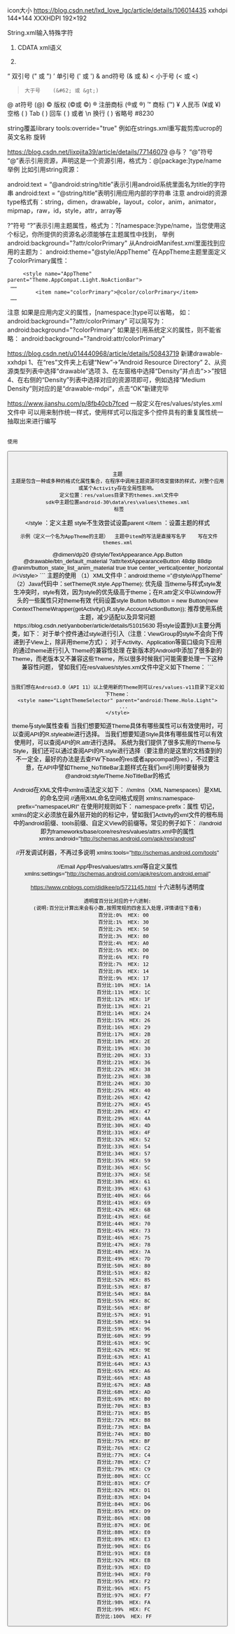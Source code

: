 
icon大小
https://blog.csdn.net/lxd_love_lgc/article/details/106014435
xxhdpi  144*144
XXXHDPI	192×192

String.xml输入特殊字符
1. CDATA  xml语义
<![CDATA[电量<10%，请及时充电]]>
2.
“    双引号    (&#34; 或 &quot;)
’     单引号    (&#39; 或 &apos;)
&     and符号   (&#38; 或 &amp;)
<     小于号    (&#60; 或 &lt;)
>     大于号    (&#62; 或 &gt;)
@     at符号    (&#64;)
©     版权      (&#169;或 &copy;)
®     注册商标  (&#174;或 &reg;)
™    商标      (&#8482;)
¥     人民币    (&#165;或 &yen;)
空格 (&#x0020;)
Tab (&#x0009;)
回车 (&#x000D;) 或者 \n
换行 (&#x000A;)
省略号  #8230

string覆盖library
tools:override="true"
例如在strings.xml重写裁剪库ucrop的英文名称
 <string name="ucrop_rotate" tools:override="true">旋转</string>


https://blog.csdn.net/lixpjita39/article/details/77146079
@与？
“@”符号
“@”表示引用资源，声明这是一个资源引用，格式为：@[package:]type/name
举例
比如引用string资源：

android:text = “@android:string/title”表示引用android系统里面名为title的字符串
android:text = “@string/title”表明引用应用内部的字符串
注意
android的资源type格式有：string，dimen，drawable，layout，color，anim，animator，mipmap，raw，id，style，attr，array等

?”符号
“?”表示引用主题属性，格式为：?[namespace:]type/name，当您使用这个标记，你所提供的资源名必须能够在主题属性中找到，
举例
 android:background="?attr/colorPrimary"
 从AndroidManifest.xml里面找到应用的主题为：
 android:theme="@style/AppTheme"
 在AppTheme主题里面定义了colorPrimary属性：
```
     <style name="AppTheme" parent="Theme.AppCompat.Light.NoActionBar">
 ……
         <item name="colorPrimary">@color/colorPrimary</item>
 ……
```


注意
如果是应用内定义的属性，[namespace:]type可以省略，
如：
android:background="?attr/colorPrimary"
可以简写为：
android:background="?colorPrimary"
如果是引用系统定义的属性，则不能省略：
android:background="?android:attr/colorPrimary"



https://blog.csdn.net/u014440968/article/details/50843719
新建drawable-xxhdpi
1、在“res”文件夹上右键“New”->”Android Resource Directory”
2、从资源类型列表中选择“drawable”选项
3、在左窗格中选择“Density”并点击“>>”按钮
4、在右侧的“Density”列表中选择对应的资源项即可，例如选择“Medium Density”则对应的是“drawable-mdpi”，点击“OK”新建完毕



https://www.jianshu.com/p/8fb40cb7fced
一般定义在res/values/styles.xml文件中  可以用来制作统一样式，使用样式可以指定多个控件具有的重复属性统一抽取出来进行编写
<style>通过添加多个<item>来设置样式不同的属性。另外，样式是可以继承的，可通过<style>标签的parent属性声明要继承的样式
  如果使用父主题样式，要更改许多父主题的样式
如果属性是name主题里面的直接写就可以，如果是Android，使用android命名空间；自定义属性使用包名"com.mobeta.android.dslv.view:drawableSize"
//style中 item可以使android:开头，也可以不是(自定义view)  写在文件styles.xml    Parent使用android:引用的是主题定义在themes.xml     不使用android开头定义在values.xml
android:Theme.NoTitleBar.Fullscreen
android:style/Theme.Dialog
```
 <style name="ProgressSlider">
        <item name="labelBehavior">gone</item>
        <item name="trackColorActive">@color/orange_D9994B</item>
        <item name="trackColorInactive">@color/black_E5E9F1</item>
        <item name="haloColor"> @color/orange_D9994B</item>
        <item name="thumbStrokeColor"> @color/orange_D9994B</item>
        <item name="thumbColor"> @color/white</item>
        <item name="thumbStrokeWidth">1dp</item>
    </style>
  <style name="AppBarText" parent="TextAppearance.Material3.TitleLarge">
        <item name="android:textSize">18dp</item>
    </style>
 <style name="LoginEditText" parent="Theme.AIBadge">
     <item name="colorControlNormal">@color/black_606266</item>
     <item name="colorControlActivated">@color/black_606266</item>
     <item name="colorControlHighlight">@color/black_606266</item>
 </style>
```

使用
```
<Button
        android:layout_width="wrap_content"
        android:layout_height="wrap_content"
        android:onClick="onAction"
        android:text="@string/btn_action"
        style="@style/Widget.Material.Button" />
```


主题
主题是包含一种或多种的格式化属性集合，在程序中调用主题资源可改变窗体的样式，对整个应用或某个Activity存在全局性影响。
 定义位置：res/values目录下的themes.xml文件中
sdk中主题位置android-30\data\res\values\themes.xml
 标签
```
</style ：定义主题   style不生效尝试设置parent
 </item ：设置主题的样式
```
 示例（定义一个名为AppTheme的主题）  主题中item的写法是直接写名字    写在文件themes.xml
```
 <style name="AppTheme" parent="Theme.AppCompat.Light.DarkActionBar">
      <!-- Customize your theme here. --
      <item name="colorPrimary" @color/colorPrimary</item
      <item name="colorPrimaryDark" @color/colorPrimaryDark</item
      <item name="colorAccent" @color/colorAccent</item
 </style

<style name="Widget.Material.Button" parent="Widget.MaterialComponents.Button">
      <item name="com.mobeta.android.dslv.view:drawableSize">@dimen/dp20</item>
      <item name="android:textAppearance">@style/TextAppearance.App.Button</item>
      <item name="background">@drawable/btn_default_material</item>
      <item name="textAppearance">?attr/textAppearanceButton</item>
      <item name="minHeight">48dip</item>
      <item name="minWidth">88dip</item>
      <item name="stateListAnimator">@anim/button_state_list_anim_material</item>
      <item name="focusable">true</item>
      <item name="clickable">true</item>
      <item name="gravity">center_vertical|center_horizontal</item>
//<\/style>
```
主题的使用
  （1）XML文件中：android:theme =”@style/AppTheme”
 （2）Java代码中：setTheme(R.style.AppTheme);

优先级
当theme与样式style发生冲突时，style有效，因为style的优先级高于theme；在R.attr定义中以window开头的一些属性只对theme有效
代码设置style
Button tvButton = new Button(new ContextThemeWrapper(getActivity(),R.style.AccountActionButton));

推荐使用系统主题，减少适配以及异常问题

https://blog.csdn.net/yanbober/article/details/51015630
将style设置到UI主要分两类，如下：
对于单个控件通过style进行引入（注意：ViewGroup的style不会向下传递到子View上，除非用theme方式）；
对于Activity、Application等窗口级向下应用的通过theme进行引入

Theme的兼容性处理
在新版本的Android中添加了很多新的Theme，而老版本又不兼容这些Theme，所以很多时候我们可能需要处理一下这种兼容性问题，
譬如我们在res/values/styles.xml文件中定义如下Theme：
```
<style name="LightThemeSelector" parent="android:Theme.Light">
</style>
```

当我们想在Android3.0（API 11）以上使用新的Theme则可以res/values-v11目录下定义如下Theme：
<style name="LightThemeSelector" parent="android:Theme.Holo.Light">
    ...
</style>
```
theme与style属性查看
当我们想要知道Theme具体有哪些属性可以有效使用时，可以查阅API的R.styleable进行选择。
当我们想要知道Style具体有哪些属性可以有效使用时，可以查阅API的R.attr进行选择。
系统为我们提供了很多实用的Theme与Style，我们还可以通过查阅API的R.style进行选择（要注意的是这里的文档查到的不一定全，最好的办法是去查FW下base的res或者appcompat的res），不过要注意，在API中譬如Theme_NoTitleBar主题样式在我们xml引用时要替换为@android:style/Theme.NoTitleBar的格式

Android在XML文件中xmlns语法定义如下：
//xmlns（XML Namespaces）是XML的命名空间
//通用XML命名空间格式规则
xmlns:namespace-prefix="namespaceURI"
在使用时规则如下：
namespace-prefix：属性
切记，xmlns的定义必须放在最外层开始的的标记中，譬如我们Activity的xml文件的根布局中的android前缀、tools前缀、自定义View的前缀等。常见的例子如下：
//android即为frameworks/base/core/res/res/values/attrs.xml中的属性
xmlns:android="http://schemas.android.com/apk/res/android"

//开发调试利器，不再过多说明
xmlns:tools="http://schemas.android.com/tools"

//Email App中res/values/attrs.xml等自定义属性
xmlns:settings="http://schemas.android.com/apk/res/com.android.email"




<!--不透明度参照表-->
  <!--
  100% — ff 95% — f2 90% — e6 85% — d9 80% — cc 75% — bf 70% — b3  69%  b0
  65% — a6 60% — 99 55% — 8c 50% — 80 45% — 73 40% — 66 35% — 59
  30% — 4d 25% — 40 20% — 33 15% — 26 10% — 1a 5% — 0d 0% — 00 -->
https://www.cnblogs.com/didikee/p/5721145.html
十六进制与透明度
```
透明度百分比对应的十六进制:
(说明:百分比计算出来会有小数,按照常规的四舍五入处理,详情请往下查看)
    百分比:0%  HEX: 00
    百分比:1%  HEX: 30
    百分比:2%  HEX: 50
    百分比:3%  HEX: 80
    百分比:4%  HEX: A0
    百分比:5%  HEX: D0
    百分比:6%  HEX: F0
    百分比:7%  HEX: 12
    百分比:8%  HEX: 14
    百分比:9%  HEX: 17
    百分比:10%  HEX: 1A
    百分比:11%  HEX: 1C
    百分比:12%  HEX: 1F
    百分比:13%  HEX: 21
    百分比:14%  HEX: 24
    百分比:15%  HEX: 26
    百分比:16%  HEX: 29
    百分比:17%  HEX: 2B
    百分比:18%  HEX: 2E
    百分比:19%  HEX: 30
    百分比:20%  HEX: 33
    百分比:21%  HEX: 36
    百分比:22%  HEX: 38
    百分比:23%  HEX: 3B
    百分比:24%  HEX: 3D
    百分比:25%  HEX: 40
    百分比:26%  HEX: 42
    百分比:27%  HEX: 45
    百分比:28%  HEX: 47
    百分比:29%  HEX: 4A
    百分比:30%  HEX: 4D
    百分比:31%  HEX: 4F
    百分比:32%  HEX: 52
    百分比:33%  HEX: 54
    百分比:34%  HEX: 57
    百分比:35%  HEX: 59
    百分比:36%  HEX: 5C
    百分比:37%  HEX: 5E
    百分比:38%  HEX: 61
    百分比:39%  HEX: 63
    百分比:40%  HEX: 66
    百分比:41%  HEX: 69
    百分比:42%  HEX: 6B
    百分比:43%  HEX: 6E
    百分比:44%  HEX: 70
    百分比:45%  HEX: 73
    百分比:46%  HEX: 75
    百分比:47%  HEX: 78
    百分比:48%  HEX: 7A
    百分比:49%  HEX: 7D
    百分比:50%  HEX: 80
    百分比:51%  HEX: 82
    百分比:52%  HEX: 85
    百分比:53%  HEX: 87
    百分比:54%  HEX: 8A
    百分比:55%  HEX: 8C
    百分比:56%  HEX: 8F
    百分比:57%  HEX: 91
    百分比:58%  HEX: 94
    百分比:59%  HEX: 96
    百分比:60%  HEX: 99
    百分比:61%  HEX: 9C
    百分比:62%  HEX: 9E
    百分比:63%  HEX: A1
    百分比:64%  HEX: A3
    百分比:65%  HEX: A6
    百分比:66%  HEX: A8
    百分比:67%  HEX: AB
    百分比:68%  HEX: AD
    百分比:69%  HEX: B0
    百分比:70%  HEX: B3
    百分比:71%  HEX: B5
    百分比:72%  HEX: B8
    百分比:73%  HEX: BA
    百分比:74%  HEX: BD
    百分比:75%  HEX: BF
    百分比:76%  HEX: C2
    百分比:77%  HEX: C4
    百分比:78%  HEX: C7
    百分比:79%  HEX: C9
    百分比:80%  HEX: CC
    百分比:81%  HEX: CF
    百分比:82%  HEX: D1
    百分比:83%  HEX: D4
    百分比:84%  HEX: D6
    百分比:85%  HEX: D9
    百分比:86%  HEX: DB
    百分比:87%  HEX: DE
    百分比:88%  HEX: E0
    百分比:89%  HEX: E3
    百分比:90%  HEX: E6
    百分比:91%  HEX: E8
    百分比:92%  HEX: EB
    百分比:93%  HEX: ED
    百分比:94%  HEX: F0
    百分比:95%  HEX: F2
    百分比:96%  HEX: F5
    百分比:97%  HEX: F7
    百分比:98%  HEX: FA
    百分比:99%  HEX: FC
    百分比:100%  HEX: FF
```